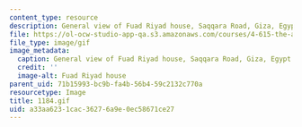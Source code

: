 ```yaml
---
content_type: resource
description: General view of Fuad Riyad house, Saqqara Road, Giza, Egypt (1967).
file: https://ol-ocw-studio-app-qa.s3.amazonaws.com/courses/4-615-the-architecture-of-cairo-spring-2002/a33aa6231cac36276a9e0ec58671ce27_1184.gif
file_type: image/gif
image_metadata:
  caption: General view of Fuad Riyad house, Saqqara Road, Giza, Egypt (1967).
  credit: ''
  image-alt: Fuad Riyad house
parent_uid: 71b15993-bc9b-fa4b-56b4-59c2132c770a
resourcetype: Image
title: 1184.gif
uid: a33aa623-1cac-3627-6a9e-0ec58671ce27
---
```

